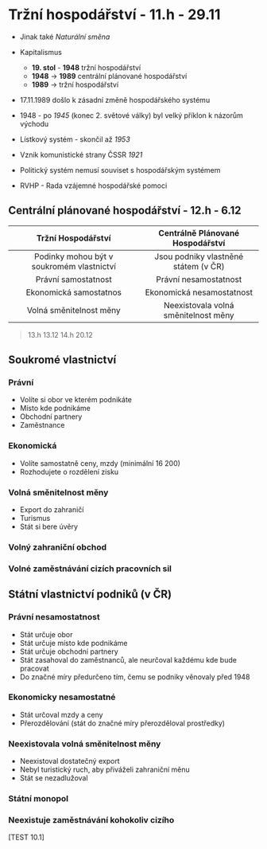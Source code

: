# Tržní hospodářství - 11.h - 29.11

- Jinak také _Naturální směna_
- Kapitalismus

  - **19. stol** - **1948** tržní hospodářství
  - **1948** -> **1989** centrální plánované hospodářství
  - **1989** -> tržní hospodářství

- 17.11.1989 došlo k zásadní změně hospodářského systému
- 1948 - po _1945_ (konec 2. světové války) byl velký příklon k názorům východu
- Lístkový systém - skončil až _1953_
- Vznik komunistické strany ČSSR _1921_
- Politický systém nemusí souviset s hospodářským systémem
- RVHP - Rada vzájemné hospodářské pomoci

## Centrální plánované hospodářství - 12.h - 6.12

|            Tržní Hospodářství             |   Centrálně Plánované Hospodářství   |
| :---------------------------------------: | :----------------------------------: |
| Podinky mohou být v soukromém vlastnictví | Jsou podniky vlastněné státem (v ČR) |
|            Právní samostatnost            |        Právní nesamostatnost         |
|          Ekonomická samostatnos           |      Ekonomická nesamostatnost       |
|          Volná směnitelnost měny          | Neexistovala volná směnitelnost měny |

> 13.h 13.12
> 14.h 20.12

## Soukromé vlastnictví

### Právní

- Volíte si obor ve kterém podnikáte
- Místo kde podnikáme
- Obchodní partnery
- Zaměstnance

### Ekonomická

- Volíte samostatně ceny, mzdy (minimální 16 200)
- Rozhodujete o rozdělení zisku

### Volná směnitelnost měny

- Export do zahraničí
- Turismus
- Stát si bere úvěry

### Volný zahraniční obchod

### Volné zaměstnávání cizích pracovních sil

## Státní vlastnictví podniků (v ČR)

### Právní nesamostatnost

- Stát určuje obor
- Stát určuje místo kde podnikáme
- Stát určuje obchodní partnery
- Stát zasahoval do zaměstnanců, ale neurčoval každému kde bude pracovat
- Do značné míry předurčeno tím, čemu se podniky věnovaly před 1948

### Ekonomicky nesamostatné

- Stát určoval mzdy a ceny
- Přerozdělování (stát do značné míry přerozděloval prostředky)

### Neexistovala volná směnitelnost měny

- Neexistoval dostatečný export
- Nebyl turistický ruch, aby přiváželi zahraniční měnu
- Stát se nezadlužoval

### Státní monopol

### Neexistuje zaměstnávání kohokoliv cizího

[TEST 10.1]
